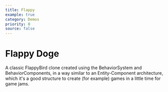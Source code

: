 ```yaml
---
title: Flappy
example: true
category: Demos
priority: 0
source: false
---
```


Flappy Doge
===========

A classic FlappyBird clone created using the BehaviorSystem and BehaviorComponents, in a way similar to an Entity-Component architecture,
which it's a good structure to create (for example) games in a little time for game jams.
